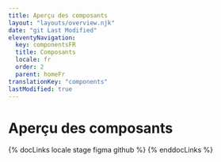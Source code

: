 ```yaml
---
title: Aperçu des composants
layout: "layouts/overview.njk"
date: "git Last Modified"
eleventyNavigation:
  key: componentsFR
  title: Composants
  locale: fr
  order: 2
  parent: homeFr
translationKey: "components"
lastModified: true
---
```


# Aperçu des composants

{% docLinks locale stage figma github %}
{% enddocLinks %}